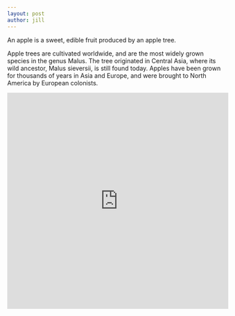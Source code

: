 ```yaml
---
layout: post
author: jill
---
```

An apple is a sweet, edible fruit produced by an apple tree.

Apple trees are cultivated worldwide, and are the most widely grown species in
the genus Malus. The tree originated in Central Asia, where its wild ancestor,
Malus sieversii, is still found today. Apples have been grown for thousands of
years in Asia and Europe, and were brought to North America by European
colonists.



<iframe height=498 width=510 src="https://player.youku.com/embed/XNjcyMDU4Njg0" frameborder=0 allowfullscreen></iframe>
